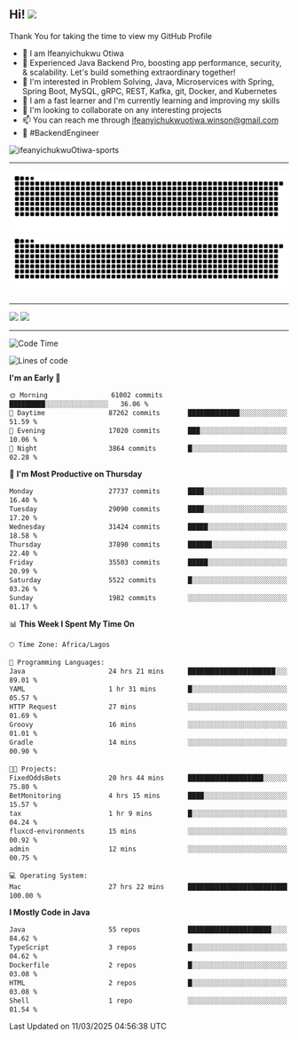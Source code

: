 <!-- BLOG-POST-LIST:START --><!-- BLOG-POST-LIST:END -->

## Hi! <img src="https://media.giphy.com/media/hvRJCLFzcasrR4ia7z/giphy.gif" width="4%"> 

Thank You for taking the time to view my GitHub Profile

- 👋 I am Ifeanyichukwu Otiwa
- 🚀 Experienced Java Backend Pro, boosting app performance, security, & scalability. Let's build something extraordinary together!
- 👀 I'm interested in Problem Solving, Java, Microservices with Spring, Spring Boot, MySQL, gRPC, REST, Kafka, git, Docker, and Kubernetes
- 🌱 I am a fast learner and I'm currently learning and improving my skills
- 💞️ I'm looking to collaborate on any interesting projects
- 📫 You can reach me through ifeanyichukwuotiwa.winson@gmail.com
- 🚀 #BackendEngineer

<p align="left" marginTop="10px"> <img src="https://komarev.com/ghpvc/?username=ifeanyichukwuOtiwa-sports&label=Profile%20views&color=0e75b6&style=for-the-badge" alt="ifeanyichukwuOtiwa-sports" /> </p>

***

<!--🐍📈SNAKEGRAPH / 🌐WEBSITE: https://github.com/Platane/snk -->
![github contribution grid snake animation](https://raw.githubusercontent.com/ifeanyichukwuOtiwa-sports/ifeanyichukwuOtiwa-sports/output/github-contribution-grid-snake-dark.svg#gh-dark-mode-only)![github contribution grid snake animation](https://raw.githubusercontent.com/ifeanyichukwuOtiwa-sports/ifeanyichukwuOtiwa-sports/output/github-contribution-grid-snake.svg#gh-light-mode-only)

***

<p float="left">
  <img float="left" src="https://github-readme-stats.vercel.app/api?username=ifeanyichukwuOtiwa-sports&count_private=true&include_all_commits=true&theme=react&show_icons=true" />
  <img float="right" src="https://github-readme-stats.vercel.app/api/top-langs/?username=ifeanyichukwuOtiwa-sports&layout=compact&show_icons=true&theme=react" /> 
</p>

***



<!--START_SECTION:waka-->
![Code Time](http://img.shields.io/badge/Code%20Time-3%2C534%20hrs%2039%20mins-blue)

![Lines of code](https://img.shields.io/badge/From%20Hello%20World%20I%27ve%20Written-43.9%20million%20lines%20of%20code-blue)

**I'm an Early 🐤** 

```text
🌞 Morning                61002 commits       █████████░░░░░░░░░░░░░░░░   36.06 % 
🌆 Daytime                87262 commits       █████████████░░░░░░░░░░░░   51.59 % 
🌃 Evening                17020 commits       ███░░░░░░░░░░░░░░░░░░░░░░   10.06 % 
🌙 Night                  3864 commits        █░░░░░░░░░░░░░░░░░░░░░░░░   02.28 % 
```
📅 **I'm Most Productive on Thursday** 

```text
Monday                   27737 commits       ████░░░░░░░░░░░░░░░░░░░░░   16.40 % 
Tuesday                  29090 commits       ████░░░░░░░░░░░░░░░░░░░░░   17.20 % 
Wednesday                31424 commits       █████░░░░░░░░░░░░░░░░░░░░   18.58 % 
Thursday                 37890 commits       ██████░░░░░░░░░░░░░░░░░░░   22.40 % 
Friday                   35503 commits       █████░░░░░░░░░░░░░░░░░░░░   20.99 % 
Saturday                 5522 commits        █░░░░░░░░░░░░░░░░░░░░░░░░   03.26 % 
Sunday                   1982 commits        ░░░░░░░░░░░░░░░░░░░░░░░░░   01.17 % 
```


📊 **This Week I Spent My Time On** 

```text
🕑︎ Time Zone: Africa/Lagos

💬 Programming Languages: 
Java                     24 hrs 21 mins      ██████████████████████░░░   89.01 % 
YAML                     1 hr 31 mins        █░░░░░░░░░░░░░░░░░░░░░░░░   05.57 % 
HTTP Request             27 mins             ░░░░░░░░░░░░░░░░░░░░░░░░░   01.69 % 
Groovy                   16 mins             ░░░░░░░░░░░░░░░░░░░░░░░░░   01.01 % 
Gradle                   14 mins             ░░░░░░░░░░░░░░░░░░░░░░░░░   00.90 % 

🐱‍💻 Projects: 
FixedOddsBets            20 hrs 44 mins      ███████████████████░░░░░░   75.80 % 
BetMonitoring            4 hrs 15 mins       ████░░░░░░░░░░░░░░░░░░░░░   15.57 % 
tax                      1 hr 9 mins         █░░░░░░░░░░░░░░░░░░░░░░░░   04.24 % 
fluxcd-environments      15 mins             ░░░░░░░░░░░░░░░░░░░░░░░░░   00.92 % 
admin                    12 mins             ░░░░░░░░░░░░░░░░░░░░░░░░░   00.75 % 

💻 Operating System: 
Mac                      27 hrs 22 mins      █████████████████████████   100.00 % 
```

**I Mostly Code in Java** 

```text
Java                     55 repos            █████████████████████░░░░   84.62 % 
TypeScript               3 repos             █░░░░░░░░░░░░░░░░░░░░░░░░   04.62 % 
Dockerfile               2 repos             █░░░░░░░░░░░░░░░░░░░░░░░░   03.08 % 
HTML                     2 repos             █░░░░░░░░░░░░░░░░░░░░░░░░   03.08 % 
Shell                    1 repo              ░░░░░░░░░░░░░░░░░░░░░░░░░   01.54 % 
```




 Last Updated on 11/03/2025 04:56:38 UTC
<!--END_SECTION:waka-->

<!--
<p align="center">
![trophy](https://github-profile-trophy.vercel.app/?username=ifeanyichukwuOtiwa-sports&theme=onedark) (https://github.com/ryo-ma/github-profile-trophy)
</p>
-->

<!---
ifeanyi-otiwa/ifeanyi-otiwa is a ✨ special ✨ repository because its `README.md` (this file) appears on your GitHub profile.
You can click the Preview link to take a look at your changes.
--->
